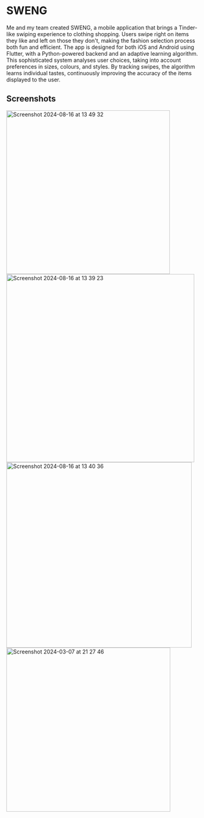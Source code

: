 # SWENG
Me and my team created SWENG, a mobile application that brings a Tinder-like swiping experience to clothing shopping. Users swipe right on items they like and left on those they don't, making the fashion selection process both fun and efficient. The app is designed for both iOS and Android using Flutter, with a Python-powered backend and an adaptive learning algorithm. This sophisticated system analyses user choices, taking into account preferences in sizes, colours, and styles. By tracking swipes, the algorithm learns individual tastes, continuously improving the accuracy of the items displayed to the user.

## Screenshots
<img width="428" alt="Screenshot 2024-08-16 at 13 49 32" src="https://github.com/user-attachments/assets/18673b91-5384-40f6-aaaf-6ea64f8a05df">
<img width="492" alt="Screenshot 2024-08-16 at 13 39 23" src="https://github.com/user-attachments/assets/3f758905-1626-465c-b7ab-86dfcd60e0ff">
<img width="485" alt="Screenshot 2024-08-16 at 13 40 36" src="https://github.com/user-attachments/assets/6a078024-ea3c-41e9-a195-259483d0df69">
<img width="429" alt="Screenshot 2024-03-07 at 21 27 46" src="https://github.com/user-attachments/assets/9642236d-b8e7-4907-8da8-0f7798443c7c">
